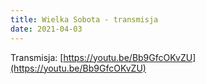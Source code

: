 ```yaml
---
title: Wielka Sobota - transmisja
date: 2021-04-03
---
```


Transmisja: [https://youtu.be/Bb9GfcOKvZU](https://youtu.be/Bb9GfcOKvZU)

